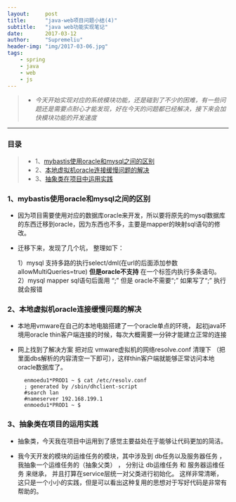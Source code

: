 ```yaml
---
layout:     post
title:      "java-web项目问题小结(4)"
subtitle:   "java web功能实现笔记"
date:       2017-03-12
author:     "Supremeliu"
header-img: "img/2017-03-06.jpg"
tags:
    - spring
    - java
    - web
    - js
---
```




>* *今天开始实现对应的系统模块功能，还是碰到了不少的困难，有一些问题还是需要点耐心才能发现，好在今天的问题都已经解决，接下来会加快模块功能的开发速度*


---

### 目录

>*  1、[mybastis使用oracle和mysql之间的区别]()
>*  2、[本地虚拟机oracle连接缓慢问题的解决](#build2)
>*  3、[抽象类在项目中运用实践](#build3)



###  1、mybastis使用oracle和mysql之间的区别

* 因为项目需要使用对应的数据库oracle来开发，所以要将原先的mysql数据库的东西迁移到oracle，因为东西也不多，主要是mapper的映射sql语句的修改。
* 迁移下来，发现了几个坑， 整理如下：

	1）mysql 支持多路的执行select/dml(在url的后面添加参数allowMultiQueries=true) **但是oracle不支持** 在一个标签内执行多条语句。
	2）mysql  mapper sql语句后面用  “;” 但是 oracle不需要“;” 如果写了“;”  执行就会报错
	
	





<p id="build2"></p>

### 2、本地虚拟机oracle连接缓慢问题的解决



* 本地用vmware在自己的本地电脑搭建了一个oracle单点的环境， 起初java环境用oracle thin客户端连接的时候，每次大概需要一分钟才能建立正常的连接


* 网上找到了解决方案 把对应  vmware虚拟机的网络resolve.conf  清理下 （把里面dbs解析的内容清空一下即可），这样thin客户端就能够正常访问本地oracle数据库了。


		
		enmoedu1*PROD1 ~ $ cat /etc/resolv.conf
		; generated by /sbin/dhclient-script
		#search lan
		#nameserver 192.168.199.1
		enmoedu1*PROD1 ~ $

	
	
	
<p  id ="build3"></p>


### 3、抽象类在项目的运用实践	
* 抽象类，今天我在项目中运用到了感觉主要益处在于能够让代码更加的简洁。



* 我今天开发的模块的运维任务的模块，其中涉及到 db任务以及服务器任务 ，我抽象一个运维任务的（抽象父类） ，   分别让  db运维任务  和  服务器运维任务  来继承， 并且打算在service层统一对父类进行初始化。 这样非常清晰，这只是一个小小的实践，但是可以看出这种复用的思想对于写好代码是非常有帮助的。
	






